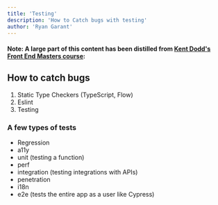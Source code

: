 ```yaml
---
title: 'Testing'
description: 'How to Catch bugs with testing'
author: 'Ryan Garant'
---
```


<article id="1">

#### Note: A large part of this content has been distilled from [Kent Dodd's Front End Masters course](https://frontendmasters.com/courses/testing-practices-principles/):

## How to catch bugs

1. Static Type Checkers (TypeScript, Flow)
2. Eslint
3. Testing

### A few types of tests

-   Regression
-   a11y
-   unit (testing a function)
-   perf
-   integration (testing integrations with APIs)
-   penetration
-   i18n
-   e2e (tests the entire app as a user like Cypress)

</article>
